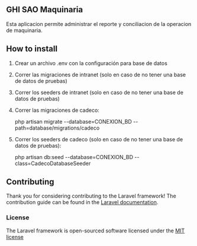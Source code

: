## GHI SAO Maquinaria

Esta aplicacion permite administrar el reporte y conciliacion de la operacion de maquinaria.

## How to install

1. Crear un archivo .env con la configuración para base de datos

2. Correr las migraciones de intranet (solo en caso de no tener una base de datos de pruebas)

3. Correr los seeders de intranet (solo en caso de no tener una base de datos de pruebas)

4. Correr las migraciones de cadeco:

   php artisan migrate --database=CONEXION_BD --path=database/migrations/cadeco

5. Correr los seeders de cadeco (solo en caso de no tener una base de datos de pruebas):

   php artisan db:seed --database=CONEXION_BD --class=CadecoDatabaseSeeder

## Contributing

Thank you for considering contributing to the Laravel framework! The contribution guide can be found in the [Laravel documentation](http://laravel.com/docs/contributions).

### License

The Laravel framework is open-sourced software licensed under the [MIT license](http://opensource.org/licenses/MIT)